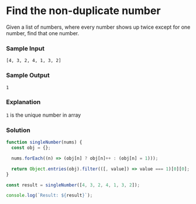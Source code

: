 # Find the non-duplicate number

Given a list of numbers, where every number shows up twice except for one number, find that one number.

### Sample Input
```
[4, 3, 2, 4, 1, 3, 2]
```
### Sample Output
```
1
```
### Explanation

`1` is the unique number in array

### Solution
```js
function singleNumber(nums) {
  const obj = {};

  nums.forEach((n) => (obj[n] ? obj[n]++ : (obj[n] = 1)));

  return Object.entries(obj).filter(([, value]) => value === 1)[0][0];
}

const result = singleNumber([4, 3, 2, 4, 1, 3, 2]);

console.log(`Result: ${result}`);
```
